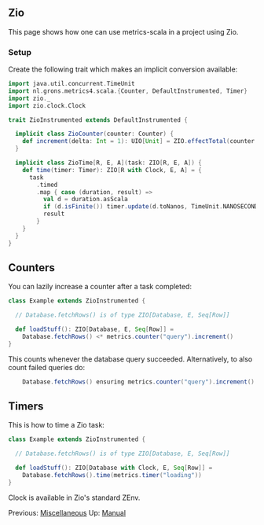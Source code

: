## Zio

This page shows how one can use metrics-scala in a project using Zio.

### Setup

Create the following trait which makes an implicit conversion available:

```scala
import java.util.concurrent.TimeUnit
import nl.grons.metrics4.scala.{Counter, DefaultInstrumented, Timer}
import zio._
import zio.clock.Clock

trait ZioInstrumented extends DefaultInstrumented {

  implicit class ZioCounter(counter: Counter) {
    def increment(delta: Int = 1): UIO[Unit] = ZIO.effectTotal(counter += delta)
  }

  implicit class ZioTime[R, E, A](task: ZIO[R, E, A]) {
    def time(timer: Timer): ZIO[R with Clock, E, A] = {
      task
        .timed
        .map { case (duration, result) =>
          val d = duration.asScala
          if (d.isFinite()) timer.update(d.toNanos, TimeUnit.NANOSECONDS)
          result
        }
    }
  }
}
```

## Counters

You can lazily increase a counter after a task completed:

```scala
class Example extends ZioInstrumented {

  // Database.fetchRows() is of type ZIO[Database, E, Seq[Row]]

  def loadStuff(): ZIO[Database, E, Seq[Row]] =
    Database.fetchRows() <* metrics.counter("query").increment()
}
```

This counts whenever the database query succeeded. Alternatively, to also count failed queries do:

```scala
    Database.fetchRows() ensuring metrics.counter("query").increment()
```

## Timers

This is how to time a Zio task:

```scala
class Example extends ZioInstrumented {

  // Database.fetchRows() is of type ZIO[Database, E, Seq[Row]]

  def loadStuff(): ZIO[Database with Clock, E, Seq[Row]] =
    Database.fetchRows().time(metrics.timer("loading"))
}
```

Clock is available in Zio's standard ZEnv.


Previous: [Miscellaneous](Miscellaneous.md) Up: [Manual](Manual.md) 
